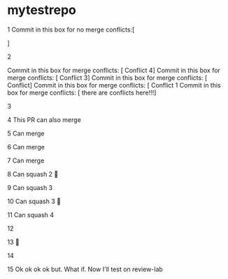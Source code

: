 # mytestrepo

1
Commit in this box for no merge conflicts:[



]

2

Commit in this box for merge conflicts: [ Conflict 4]
Commit in this box for merge conflicts: [ Conflict 3]
Commit in this box for merge conflicts: [ Conflict]
Commit in this box for merge conflicts: [ Conflict 1
Commit in this box for merge conflicts: [ there are conflicts here!!!]

3 

4 This PR can also merge

5 Can merge

6 Can merge

7 Can merge

8 Can squash 2 :dog:

9 Can squash 3

10 Can squash 3 :dog:

11 Can squash 4

12

13 :dog:

14

15 Ok ok ok ok but. What if. Now I'll test on review-lab
